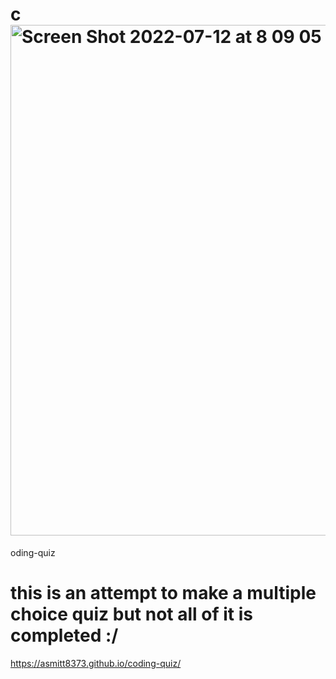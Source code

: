 # c<img width="817" alt="Screen Shot 2022-07-12 at 8 09 05 PM" src="https://user-images.githubusercontent.com/107019893/178642516-fdd9bcb8-70f5-4f77-9819-ffe6c1384332.png">
oding-quiz
# this is an attempt to make a multiple choice quiz but not all of it is completed :/
https://asmitt8373.github.io/coding-quiz/

